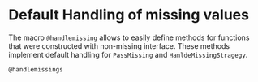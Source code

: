 # Default Handling of missing values 

The macro `@handlemissing` allows to easily define methods for functions that were constructed with non-missing interface. These methods implement
default handling for `PassMissing` and `HanldeMissingStragegy`.

```@docs
@handlemissings
```

